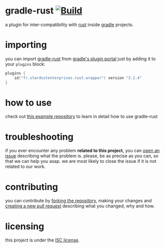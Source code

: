 # gradle-rust [![Build][badge-github-ci]][project-gradle-ci] 

a plugin for inter-compatibility with [rust][rust] inside [gradle][gradle] projects.

# importing

you can import [gradle-rust][project-url] from [gradle's plugin portal][gpp] just by adding it to your `plugins` block:

```kotlin
plugins {
    id("fr.stardustenterprises.rust.wrapper") version "3.2.4"
}
```

# how to use

check out [this example repository](https://github.com/stardust-enterprises/gradle-rust-example) to learn in detail
how to use gradle-rust

# troubleshooting

if you ever encounter any problem **related to this project**, you can [open an issue][new-issue] describing what the
problem is. please, be as precise as you can, so that we can help you asap. we are most likely to close the issue if it
is not related to our work.

# contributing

you can contribute by [forking the repository][fork], making your changes and [creating a new pull request][new-pr]
describing what you changed, why and how.

# licensing

this project is under the [ISC license][project-license].


<!-- Links -->

[jvm]: https://adoptium.net "adoptium website"

[kotlin]: https://kotlinlang.org "kotlin website"

[gradle]: https://gradle.org "gradle website"

[rust]: https://rust-lang.org "rust website"

[mvnc]: https://repo1.maven.org/maven2/ "maven central website"

[gpp]: https://plugins.gradle.org/ "gradle plugin portal website"

<!-- Project Links -->

[project-url]: https://github.com/stardust-enterprises/gradle-rust "project github repository"

[fork]: https://github.com/stardust-enterprises/gradle-rust/fork "fork this repository"

[new-pr]: https://github.com/stardust-enterprises/gradle-rust/pulls/new "create a new pull request"

[new-issue]: https://github.com/stardust-enterprises/gradle-rust/issues/new "create a new issue"

[project-gradle-ci]: https://github.com/stardust-enterprises/gradle-rust/actions/workflows/gradle-ci.yml "gradle ci workflow"

[project-license]: https://github.com/stardust-enterprises/gradle-rust/blob/trunk/LICENSE "LICENSE source file"

<!-- Badges -->

[badge-github-ci]: https://github.com/stardust-enterprises/gradle-rust/actions/workflows/build.yml/badge.svg?branch=trunk "github actions badge"
